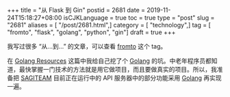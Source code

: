 +++
title = "从 Flask 到 Gin"
postid = 2681
date = 2019-11-24T15:18:27+08:00
isCJKLanguage = true
toc = true
type = "post"
slug = "2681"
aliases = [ "/post/2681.html",]
category = [ "technology",]
tag = [ "fromto", "flask", "golang", "python", "gin"]
draft = true
+++

我写过很多 “从...到...” 的文章，可以查看 [fromto](/tag/fromto/) 这个 tag。

在 [Golang Resources](post/golang-resources/) 这篇中我给自己挖了个 [Golang](/tag/golang/) 的坑。中老年程序员都知道，最快掌握一门技术的方法就是用它做项目，而且要做真实的项目。所以，我准备把 [SAGITEAM](/tag/sagiteam/) 目前正在运行中的 API 服务器中的部分功能采用 [Golang](/tag/golang/) 再实现一遍。